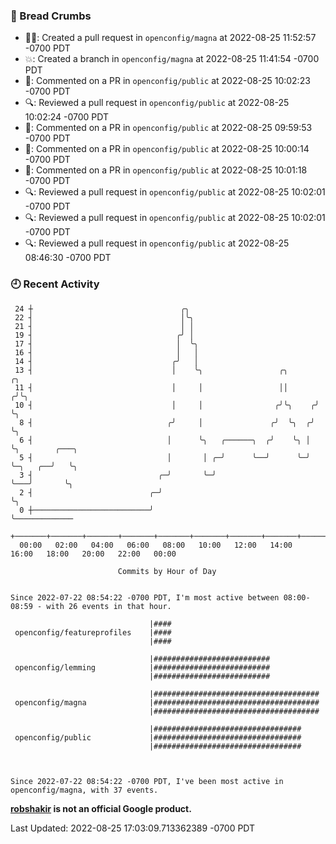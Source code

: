 ### 🍞 Bread Crumbs

 * ✍🏼: Created a pull request in `openconfig/magna` at 2022-08-25 11:52:57 -0700 PDT
 * 💥: Created a branch in `openconfig/magna` at 2022-08-25 11:41:54 -0700 PDT
 * 💬: Commented on a PR in  `openconfig/public` at 2022-08-25 10:02:23 -0700 PDT
 * 🔍: Reviewed a pull request in  `openconfig/public` at 2022-08-25 10:02:24 -0700 PDT
 * 💬: Commented on a PR in  `openconfig/public` at 2022-08-25 09:59:53 -0700 PDT
 * 💬: Commented on a PR in  `openconfig/public` at 2022-08-25 10:00:14 -0700 PDT
 * 💬: Commented on a PR in  `openconfig/public` at 2022-08-25 10:01:18 -0700 PDT
 * 🔍: Reviewed a pull request in  `openconfig/public` at 2022-08-25 10:02:01 -0700 PDT
 * 🔍: Reviewed a pull request in  `openconfig/public` at 2022-08-25 10:02:01 -0700 PDT
 * 🔍: Reviewed a pull request in  `openconfig/public` at 2022-08-25 08:46:30 -0700 PDT

### 🕘 Recent Activity
```
 24 ┼                                 ╭╮
 22 ┤                                 │╰╮
 21 ┤                                 │ │
 19 ┤                                ╭╯ │
 17 ┤                                │  ╰╮
 16 ┤                                │   │
 14 ┤                               ╭╯   │
 13 ┤                               │    ╰╮                 ╭╮       ╭╮
 11 ┤                               │     │                 ││      ╭╯╰╮
 10 ┤                               │     │                ╭╯╰╮    ╭╯  ╰╮
  8 ┤                              ╭╯     │               ╭╯  ╰╮  ╭╯    ╰╮
  6 ┤                              │      ╰╮   ╭──────╮  ╭╯    ╰╮ │      ╰╮        ╭───╮
  5 ┤                              │       │ ╭─╯      ╰──╯      ╰─╯       ╰─╮   ╭──╯   ╰╮
  3 ┤                            ╭─╯       ╰─╯                              ╰───╯       ╰╮
  2 ┤                          ╭─╯                                                       ╰╮
  0 ┼──────────────────────────╯                                                          ╰─────────────
    +───────+───────+───────+───────+───────+───────+───────+───────+───────+───────+───────+───────+────
  00:00   02:00   04:00   06:00   08:00   10:00   12:00   14:00   16:00   18:00   20:00   22:00   00:00   

						Commits by Hour of Day


Since 2022-07-22 08:54:22 -0700 PDT, I'm most active between 08:00-08:59 - with 26 events in that hour.

```



```
                               |####
 openconfig/featureprofiles    |####
                               |####

                               |##########################
 openconfig/lemming            |##########################
                               |##########################

                               |#####################################
 openconfig/magna              |#####################################
                               |#####################################

                               |#################################
 openconfig/public             |#################################
                               |#################################



Since 2022-07-22 08:54:22 -0700 PDT, I've been most active in openconfig/magna, with 37 events.

```
**[robshakir](mailto:robjs@google.com) is not an official Google product.**  


Last Updated: 2022-08-25 17:03:09.713362389 -0700 PDT
